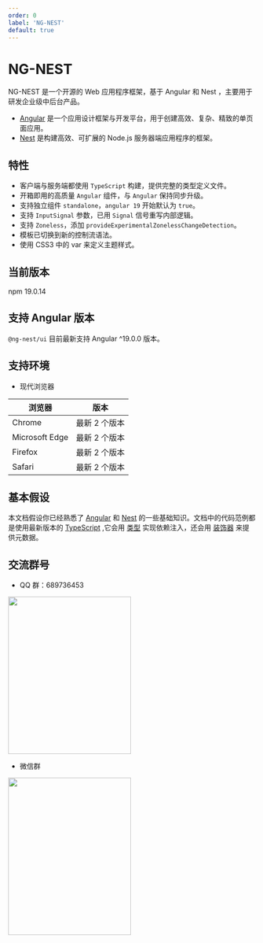 ```yaml
---
order: 0
label: 'NG-NEST'
default: true
---
```


# NG-NEST

NG-NEST 是一个开源的 Web 应用程序框架，基于 Angular 和 Nest ，主要用于研发企业级中后台产品。

- [Angular](https://angular.dev/overview) 是一个应用设计框架与开发平台，用于创建高效、复杂、精致的单页面应用。
- [Nest](https://docs.nestjs.com/) 是构建高效、可扩展的 Node.js 服务器端应用程序的框架。

## 特性

- 客户端与服务端都使用 `TypeScript` 构建，提供完整的类型定义文件。
- 开箱即用的高质量 `Angular` 组件，与 `Angular` 保持同步升级。
- 支持独立组件 `standalone`，`angular 19` 开始默认为 `true`。
- 支持 `InputSignal` 参数，已用 `Signal` 信号重写内部逻辑。
- 支持 `Zoneless`，添加 `provideExperimentalZonelessChangeDetection`。
- 模板已切换到新的控制流语法。
- 使用 CSS3 中的 var 来定义主题样式。

## 当前版本

npm 19.0.14

## 支持 Angular 版本

`@ng-nest/ui` 目前最新支持 Angular ^19.0.0 版本。

## 支持环境

- 现代浏览器

| 浏览器         | 版本          |
| -------------- | ------------- |
| Chrome         | 最新 2 个版本 |
| Microsoft Edge | 最新 2 个版本 |
| Firefox        | 最新 2 个版本 |
| Safari         | 最新 2 个版本 |

## 基本假设

本文档假设你已经熟悉了 [Angular](https://angular.dev/overview) 和 [Nest](https://docs.nestjs.com/) 的一些基础知识。文档中的代码范例都是使用最新版本的 [TypeScript](https://www.typescriptlang.org/) ,它会用 [类型](https://www.typescriptlang.org/docs/handbook/classes.html) 实现依赖注入，还会用 [装饰器](https://www.typescriptlang.org/docs/handbook/decorators.html) 来提供元数据。

## 交流群号

- QQ 群：689736453

<img src="/img/tim.jpg" width="250" height="320" />

- 微信群

<img src="/img/weixin.jpg" width="250" height="320" />
